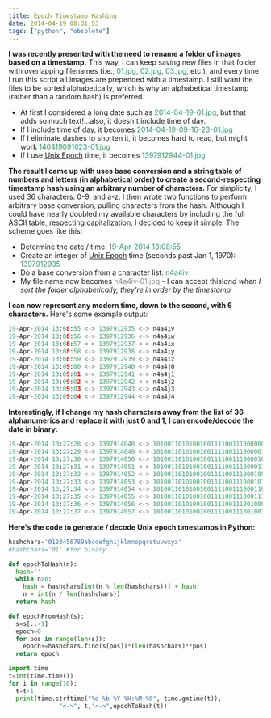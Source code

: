 ```yaml
---
title: Epoch Timestamp Hashing
date: 2014-04-19 08:31:53
tags: ["python", "obsolete"]
---
```




__I was recently presented with the need to rename a folder of images based on a timestamp.__ This way, I can keep saving new files in that folder with overlapping filenames (i.e., <span style="color: #339966;">01.jpg</span>, <span style="color: #339966;">02.jpg</span>, <span style="color: #339966;">03.jpg</span>, etc.), and every time I run this script all images are prepended with a timestamp. I still want the files to be sorted alphabetically, which is why an alphabetical timestamp (rather than a random hash) is preferred.

*   At first I considered a long date such as <span style="color: #339966;">2014-04-19-01.jpg</span>, but that adds so much text!...also, it doesn't include time of day.
*   If I include time of day, it becomes <span style="color: #339966;">2014-04-19-09-16-23-01.jpg</span>
*   If I eliminate dashes to shorten it, it becomes hard to read, but might work <span style="color: #339966;">140419091623-01.jpg</span>
*   If I use [Unix Epoch](http://en.wikipedia.org/wiki/Unix_time) time, it becomes <span style="color: #339966;">1397912944-01.jpg</span>

__The result I came up with uses base conversion and a string table of numbers and letters (in alphabetical order) to create a second-respecting timestamp hash using an arbitrary number of characters.__ For simplicity, I used 36 characters: 0-9, and a-z. I then wrote two functions to perform arbitrary base conversion, pulling characters from the hash. Although I could have nearly doubled my available characters by including the full ASCII table, respecting capitalization, I decided to keep it simple. The scheme goes like this:

*   Determine the date / time: <span style="color: #339966;">19-Apr-2014 13:08:55</span>
*   Create an integer of [Unix Epoch](http://en.wikipedia.org/wiki/Unix_time) time (seconds past Jan 1, 1970):  <span style="color: #339966;">1397912935</span>
*   Do a base conversion from a character list: <span style="color: #339966;">n4a4iv</span>
*   My file name now becomes <span style="color: #888888;">n4a4iv-01.jpg</span> - I can accept this!_and when I sort the folder alphabetically, they're in order by the timestamp_

__I can now represent any modern time, down to the second, with 6 characters.__ Here's some example output:

```python
19-Apr-2014 13:08:55 <-> 1397912935 <-> n4a4iv
19-Apr-2014 13:08:56 <-> 1397912936 <-> n4a4iw
19-Apr-2014 13:08:57 <-> 1397912937 <-> n4a4ix
19-Apr-2014 13:08:58 <-> 1397912938 <-> n4a4iy
19-Apr-2014 13:08:59 <-> 1397912939 <-> n4a4iz
19-Apr-2014 13:09:00 <-> 1397912940 <-> n4a4j0
19-Apr-2014 13:09:01 <-> 1397912941 <-> n4a4j1
19-Apr-2014 13:09:02 <-> 1397912942 <-> n4a4j2
19-Apr-2014 13:09:03 <-> 1397912943 <-> n4a4j3
19-Apr-2014 13:09:04 <-> 1397912944 <-> n4a4j4
```

__Interestingly, if I change my hash characters away from the list of 36 alphanumerics and replace it with just 0 and 1, I can encode/decode the date in binary:__

```python
19-Apr-2014 13:27:28 <-> 1397914048 <-> 1010011010100100111100111000000
19-Apr-2014 13:27:29 <-> 1397914049 <-> 1010011010100100111100111000001
19-Apr-2014 13:27:30 <-> 1397914050 <-> 1010011010100100111100111000010
19-Apr-2014 13:27:31 <-> 1397914051 <-> 1010011010100100111100111000011
19-Apr-2014 13:27:32 <-> 1397914052 <-> 1010011010100100111100111000100
19-Apr-2014 13:27:33 <-> 1397914053 <-> 1010011010100100111100111000101
19-Apr-2014 13:27:34 <-> 1397914054 <-> 1010011010100100111100111000110
19-Apr-2014 13:27:35 <-> 1397914055 <-> 1010011010100100111100111000111
19-Apr-2014 13:27:36 <-> 1397914056 <-> 1010011010100100111100111001000
19-Apr-2014 13:27:37 <-> 1397914057 <-> 1010011010100100111100111001001
```

__Here's the code to generate / decode Unix epoch timestamps in Python:__

```python
hashchars='0123456789abcdefghijklmnopqrstuvwxyz'
#hashchars='01' #for binary

def epochToHash(n):
  hash=''
  while n>0:
    hash = hashchars[int(n % len(hashchars))] + hash
    n = int(n / len(hashchars))
  return hash

def epochFromHash(s):
  s=s[::-1]
  epoch=0
  for pos in range(len(s)):
    epoch+=hashchars.find(s[pos])*(len(hashchars)**pos)
  return epoch

import time
t=int(time.time())
for i in range(10):
  t=t+1
  print(time.strftime("%d-%b-%Y %H:%M:%S", time.gmtime(t)),
              "<->", t,"<->",epochToHash(t))
```
